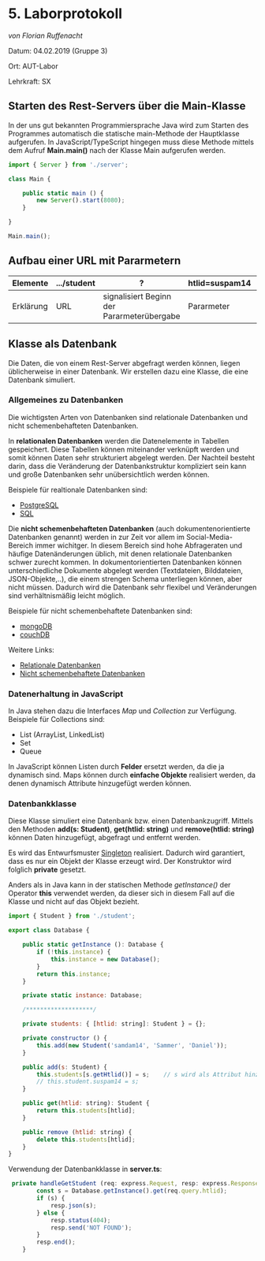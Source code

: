 # 5. Laborprotokoll 

*von Florian Ruffenacht*

Datum: 04.02.2019 (Gruppe 3)

Ort: AUT-Labor

Lehrkraft: SX

## Starten des Rest-Servers über die Main-Klasse
In der uns  gut bekannten Programmiersprache Java wird zum Starten des Programmes automatisch die statische main-Methode der Hauptklasse aufgerufen. In JavaScript/TypeScript hingegen muss diese Methode mittels dem Aufruf **Main.main()** nach der Klasse Main aufgerufen werden. 

```typescript
import { Server } from './server';

class Main {

    public static main () {
        new Server().start(8080);
    }

}

Main.main();
```
## Aufbau einer URL mit Pararmetern
Elemente | .../student | ? | htlid=suspam14 | & | htlid=reibem14
---|---|---|---|---|---
Erklärung | URL | signalisiert Beginn der Pararmeterübergabe | Pararmeter | signalisiert weitere Pararmeter | Pararmeter

## Klasse als Datenbank
Die Daten, die von einem Rest-Server abgefragt werden können, liegen üblicherweise in einer Datenbank. Wir erstellen dazu eine Klasse, die eine Datenbank simuliert.

### Allgemeines zu Datenbanken
Die wichtigsten Arten von Datenbanken sind relationale Datenbanken und nicht schemenbehafteten Datenbanken.

In **relationalen Datenbanken** werden die Datenelemente in Tabellen gespeichert. Diese Tabellen können miteinander verknüpft werden und somit können Daten sehr strukturiert abgelegt werden. Der Nachteil besteht darin, dass die Veränderung der Datenbankstruktur kompliziert sein kann und große Datenbanken sehr unübersichtlich werden können. 

Beispiele für realtionale Datenbanken sind:
* [PostgreSQL](https://www.postgresql.org/)
* [SQL](https://www.sqlite.org/index.html)

Die **nicht schemenbehafteten Datenbanken** (auch dokumentenorientierte Datenbanken genannt) werden in zur Zeit vor allem im Social-Media-Bereich immer wichitger. In diesem Bereich sind hohe Abfrageraten und häufige Datenänderungen üblich, mit denen relationale Datenbanken schwer zurecht kommen. In dokumentorientierten Datenbanken können unterschiedliche Dokumente abgelegt werden (Textdateien, Bilddateien, JSON-Objekte,..), die einem strengen Schema unterliegen können, aber nicht müssen. Dadurch wird die Datenbank sehr flexibel und Veränderungen sind verhältnismäßig leicht möglich.

Beispiele für nicht schemenbehaftete Datenbanken sind:
* [mongoDB](https://www.mongodb.com/de)
* [couchDB](http://couchdb.apache.org/)

Weitere Links:
* [Relationale Datenbanken](https://de.wikipedia.org/wiki/Relationale_Datenbank)
* [Nicht schemenbehaftete Datenbanken](http://wi-wiki.de/doku.php?id=bigdata:dokumentdb)

### Datenerhaltung in JavaScript
In Java stehen dazu die Interfaces *Map* und *Collection* zur Verfügung. Beispiele für Collections sind:

* List (ArrayList, LinkedList)
* Set 
* Queue

In JavaScript können Listen durch **Felder** ersetzt werden, da die ja dynamisch sind. Maps können durch **einfache Objekte** realisiert werden, da denen dynamisch Attribute hinzugefügt werden können. 

### Datenbankklasse
Diese Klasse simuliert eine Datenbank bzw. einen Datenbankzugriff. Mittels den Methoden **add(s: Student)**, **get(htlid: string)** und **remove(htlid: string)** können Daten hinzugefügt, abgefragt und entfernt werden. 

Es wird das Entwurfsmuster [Singleton](https://de.wikipedia.org/wiki/Singleton_(Entwurfsmuster)) realisiert. Dadurch wird garantiert, dass es nur ein Objekt der Klasse erzeugt wird. Der Konstruktor wird folglich **private** gesetzt. 

Anders als in Java kann in der statischen Methode *getInstance()* der Operator **this** verwendet werden, da dieser sich in diesem Fall auf die Klasse und nicht auf das Objekt bezieht.

```javascript
import { Student } from './student';

export class Database {

    public static getInstance (): Database {
        if (!this.instance) {
            this.instance = new Database();
        }
        return this.instance;
    }

    private static instance: Database;

    /*******************/

    private students: { [htlid: string]: Student } = {};

    private constructor () {
        this.add(new Student('samdam14', 'Sammer', 'Daniel'));
    }

    public add(s: Student) {
        this.students[s.getHtlid()] = s;    // s wird als Attribut hinzugefügt
        // this.student.suspam14 = s;
    }

    public get(htlid: string): Student {
        return this.students[htlid];
    }

    public remove (htlid: string) {
        delete this.students[htlid];
    }
}
```
Verwendung der Datenbankklasse in **server.ts**:

```typescript
 private handleGetStudent (req: express.Request, resp: express.Response) {
        const s = Database.getInstance().get(req.query.htlid);
        if (s) {
            resp.json(s);
        } else {
            resp.status(404);
            resp.send('NOT FOUND');
        }
        resp.end();
    }
```
